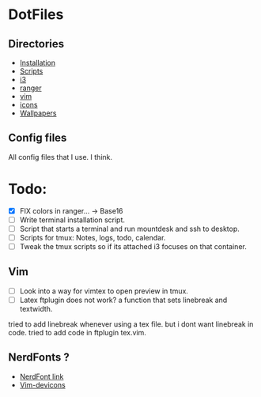 # DotFiles

## Directories
* [Installation](https://github.com/eeckee/.files/tree/master/Installation "Installation directory")
* [Scripts](https://github.com/eeckee/.files/tree/master/Scripts "Installation directory")
* [i3](https://github.com/eeckee/.files/tree/master/i3 "i3 config directory")
* [ranger](https://github.com/eeckee/.files/tree/master/ranger "Ranger config directory")
* [vim](https://github.com/eeckee/.files/tree/master/vim "Vim config directory")
* [icons](https://github.com/eeckee/.files/tree/master/icons "Icons for notify-send")
* [Wallpapers](https://github.com/eeckee/.files/tree/master/Wallpapers "Some wallpapers that are nice as default")


## Config files
All config files that I use. I think.

# Todo:
- [x] FIX colors in ranger... -> Base16
- [ ] Write terminal installation script.
- [ ] Script that starts a terminal and run mountdesk and ssh to desktop. 
- [ ] Scripts for tmux: Notes, logs, todo, calendar.
- [ ] Tweak the tmux scripts so if its attached i3 focuses on that container.

## Vim

- [ ] Look into a way for vimtex to open preview in tmux.
- [ ] Latex ftplugin does not work? a function that sets linebreak and textwidth.

tried to add linebreak whenever using a tex file. but i dont want linebreak in code. tried to add code in ftplugin tex.vim.

## NerdFonts ?
* [NerdFont link](https://github.com/ryanoasis/nerd-fonts)
* [Vim-devicons](https://github.com/ryanoasis/vim-devicons)
